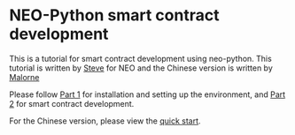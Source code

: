 
# NEO-Python smart contract development 
This is a tutorial for smart contract development using neo-python. This tutorial is written by [Steve](https://github.com/HandsomeJeff) for NEO and the Chinese version is written by [Malorne](https://github.com/Malorne)

Please follow [Part 1](part1_setup.md) for installation and setting up the environment, and [Part 2](part2_neopy.md) for smart contract development.

For the Chinese version, please view the [quick start](neo_python_quickstart_cn.md).
